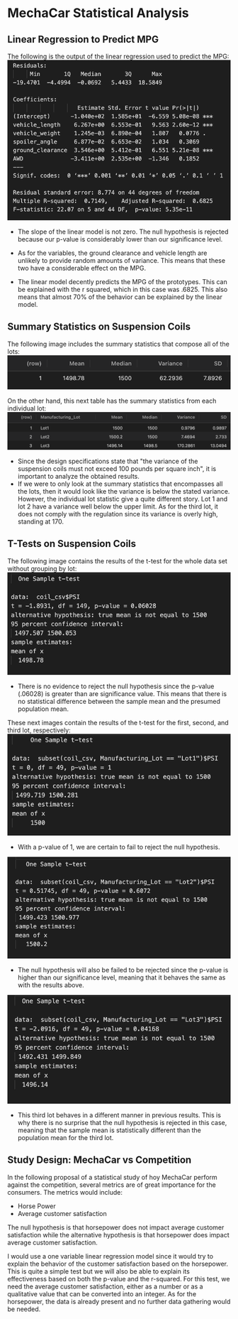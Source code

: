 # MechaCar Statistical Analysis

## Linear Regression to Predict MPG

The following is the output of the linear regression used to predict the MPG:
![](images/linear_regression.png)

- The slope of the linear model is not zero. The null hypothesis is rejected because our p-value is considerably lower than our significance level.

- As for the variables, the ground clearance and vehicle length are unlikely to provide random amounts of variance. This means that these two have a considerable effect on the MPG.
- The linear model decently predicts the MPG of the prototypes. This can be explained with the r squared, which in this case was .6825. This also means that almost 70% of the behavior can be explained by the linear model.

## Summary Statistics on Suspension Coils

The following image includes the summary statistics that compose all of the lots:
![](images/total_summary.png)

On the other hand, this next table has the summary statistics from each individual lot:
![](images/lot_summary.png)

- Since the design specifications state that "the variance of the suspension coils must not exceed 100 pounds per square inch", it is important to analyze the obtained results.
- If we were to only look at the summary statistics that encompasses all the lots, then it would look like the variance is below the stated variance. However, the individual lot statistic give a quite different story. Lot 1 and lot 2 have a variance well below the upper limit. As for the third lot, it does not comply with the regulation since its variance is overly high, standing at 170.

## T-Tests on Suspension Coils

The following image contains the results of the t-test for the whole data set without grouping by lot:
![](images/total_t_test.png)

- There is no evidence to reject the null hypothesis since the p-value (.06028) is greater than are significance value. This means that there is no statistical difference between the sample mean and the presumed population mean.

These next images contain the results of the t-test for the first, second, and third lot, respectively:
![](images/lot1_t_test.png)

- With a p-value of 1, we are certain to fail to reject the null hypothesis.

![](images/lot2_t_test.png)

- The null hypothesis will also be failed to be rejected since the p-value is higher than our significance level, meaning that it behaves the same as with the results above.

![](images/lot3_t_test.png)

- This third lot behaves in a different manner in previous results. This is why there is no surprise that the null hypothesis is rejected in this case, meaning that the sample mean is statistically different than the population mean for the third lot.

## Study Design: MechaCar vs Competition

In the following proposal of a statistical study of hoy MechaCar perform against the competition, several metrics are of great importance for the consumers. The metrics would include:

- Horse Power
- Average customer satisfaction

The null hypothesis is that horsepower does not impact average customer satisfaction while the alternative hypothesis is that horsepower does impact average customer satisfaction.

I would use a one variable linear regression model since it would try to explain the behavior of the customer satisfaction based on the horsepower. This is quite a simple test but we will also be able to explain its effectiveness based on both the p-value and the r-squared. For this test, we need the average customer satisfaction, either as a number or as a qualitative value that can be converted into an integer. As for the horsepower, the data is already present and no further data gathering would be needed.
